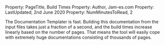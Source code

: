 Property: PageTitle, Build Times
Property: Author, Jam-es.com
Property: LastUpdated, 2nd June 2020
Property: NumMinutesToRead, 2

The Documentation Templater is fast. Building this documentation from the input files takes just a fraction of a second, and the build times increase linearly based on the number of pages. That means the tool will easily cope with extremely huge documentations consisting of thousands of pages.